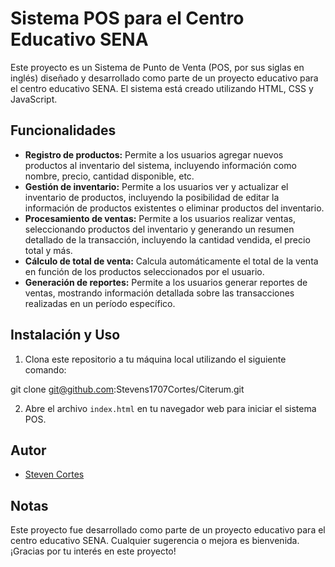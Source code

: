 # Sistema POS para el Centro Educativo SENA

Este proyecto es un Sistema de Punto de Venta (POS, por sus siglas en inglés) diseñado y desarrollado como parte de un proyecto educativo para el centro educativo SENA. El sistema está creado utilizando HTML, CSS y JavaScript.

## Funcionalidades

- **Registro de productos:** Permite a los usuarios agregar nuevos productos al inventario del sistema, incluyendo información como nombre, precio, cantidad disponible, etc.
- **Gestión de inventario:** Permite a los usuarios ver y actualizar el inventario de productos, incluyendo la posibilidad de editar la información de productos existentes o eliminar productos del inventario.
- **Procesamiento de ventas:** Permite a los usuarios realizar ventas, seleccionando productos del inventario y generando un resumen detallado de la transacción, incluyendo la cantidad vendida, el precio total y más.
- **Cálculo de total de venta:** Calcula automáticamente el total de la venta en función de los productos seleccionados por el usuario.
- **Generación de reportes:** Permite a los usuarios generar reportes de ventas, mostrando información detallada sobre las transacciones realizadas en un período específico.

## Instalación y Uso

1. Clona este repositorio a tu máquina local utilizando el siguiente comando:

git clone git@github.com:Stevens1707Cortes/Citerum.git

2. Abre el archivo `index.html` en tu navegador web para iniciar el sistema POS.

## Autor

- [Steven Cortes](https://github.com/Stevens1707Cortes)

## Notas

Este proyecto fue desarrollado como parte de un proyecto educativo para el centro educativo SENA. Cualquier sugerencia o mejora es bienvenida. ¡Gracias por tu interés en este proyecto!
